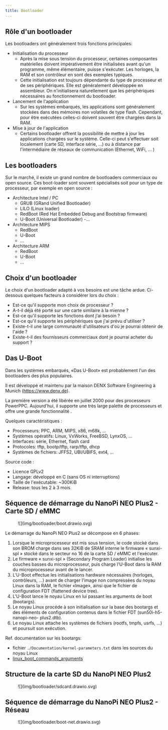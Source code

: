 ```yaml
---
title: Bootloader
---
```


## Rôle d'un bootloader

Les bootloaders ont généralement trois fonctions principales:

- Initialisation du processeur
    - Après la mise sous tension du processeur, certaines composantes
      matérielles doivent impérativement être initialisées avant qu'un
      programme, même élémentaire, puisse s'exécuter. Les horloges, la
      RAM et son contrôleur en sont des exemples typiques.
    - Cette initialisation est toujours dépendante du type de processeur
      et de ses périphériques. Elle est généralement développée en
      assembleur. On n'initialisera naturellement que les périphériques
      nécessaires au fonctionnement du bootloader.
- Lancement de l'application
    - Sur les systèmes embarqués, les applications sont généralement
      stockées dans des mémoires non volatiles de type flash. Cependant,
      pour être exécutées celles-ci doivent souvent être chargées dans
      la RAM.
- Mise à jour de l'application
    - Certains bootloader offrent la possibilité de mettre à jour les
      applications chargées sur le système. Celle-ci peut s'effectuer
      soit localement (carte SD, interface série, ...) ou à distance par
      l'intermédiaire de réseaux de communication (Ethernet, WiFi, ... )

## Les bootloaders

Sur le marché, il existe un grand nombre de bootloaders commerciaux ou
open source. Ces boot-loader sont souvent spécialisés soit pour un type
de processeur, par exemple en open source :

- Architecture Intel / PC
    - GRUB (GRand Unified Bootloader)
    - LILO (Linux loader)
    - RedBoot (Red Hat Embedded Debug and Bootstrap firmware)
    - U-Boot (Universal Bootloader)
    -...
- Architecture MIPS
    - RedBoot
    - U-Boot
    - ...
- Architecture ARM 
    - RedBoot
    - U-Boot
    - ...
 
## Choix d'un bootloader

Le choix d'un bootloader adapté à vos besoins est une tâche ardue.
Ci-dessous quelques facteurs à considérer lors du choix :

- Est-ce qu'il supporte mon choix de processeur ?
- A-t-il déjà été porté sur une carte similaire à la mienne ?
- Est-ce qu'il supporte les fonctions dont j'ai besoin ?
- Est-ce qu'il supporte les périphériques que j'ai prévu d'utiliser ?
- Existe-t-il une large communauté d'utilisateurs d'où je pourrai obtenir de l'aide ?
- Existe-t-il des fournisseurs commerciaux dont je pourrai acheter du support ?

## Das U-Boot

Dans les systèmes embarqués, «Das U-Boot» est probablement l'un des
bootloaders des plus populaires.

Il est développé et maintenu par la maison DENX Software Engineering à
Munich (https://www.denx.de).

La première version a été libérée en juillet 2000 pour des processeurs
PowerPPC. Aujourd'hui, il supporte une très large palette de processeurs
et offre une grande fonctionnalité .

Quelques caractéristiques :

- Processeurs: PPC, ARM, MIPS, x86, m68k, ...
- Systèmes opératifs: Linux, VxWorks, FreeBSD, LynxOS, ...
- Interfaces: série, Ethernet, flash card
- Protocoles: tftp, bootp/tftp, rarp/tftp, dhcp
- Systèmes de fichiers: JFFS2, UBI/UBIFS, ext4, ...

Source code :

- Licence GPLv2
- Langage: développé en C (sans OS ni interruptions) 
- Taille de l'exécutable: ~300KiB
- Release: tous les 2 à 3 mois

## Séquence de démarrage du NanoPi NEO Plus2 - Carte SD / eMMC

<figure markdown>
![](img/bootloader/boot.drawio.svg)
</figure>

Le démarrage du NanoPi NEO Plus2 se décompose en 6 phases:

1. Lorsque le microprocesseur est mis sous tension, le code stocké dans son BROM
   charge dans ses 32KiB de SRAM interne le firmware « sunxi-spl »
   stocké dans le secteur no 16 de la carte SD / eMMC et l'exécuter.
2. Le firmware « sunxi-spl » (Secondary Program Loader) initialise les
   couches basses du microprocesseur, puis charge l'U-Boot dans la RAM du microprocesseur avant de
   le lancer.
3. L'U-Boot effectue les initialisations hardware nécessaires
   (horloges, contrôleurs, ...) avant de charger l'image non compressées
   du noyau Linux dans la RAM, le fichier «Image», ainsi que le fichier
   de configuration FDT (flattened device tree).
4. L'U-Boot lance le noyau Linux en lui passant les arguments de boot
   (bootargs).
5. Le noyau Linux procéde à son initialisation sur la base des
   bootargs et des éléments de configuration contenus dans le fichier
   FDT (sun50i-h5-nanopi-neo- plus2.dtb).
6. Le noyau Linux attache les systèmes de fichiers (rootfs, tmpfs,
   usrfs, ...) et poursuit son exécution.

Ref. documentation sur les bootargs:

- fichier `./Documentation/kernel-parameters.txt` dans les sources du noyau Linux
- [linux_boot_commands_arguments](assets/sp.02.4_mas_cesl_linux_boot_commands_arguments.pdf)

## Structure de la carte SD du NanoPI NEO Plus2

<figure markdown>
![](img/bootloader/sdcard.drawio.svg)
</figure>

## Séquence de démarrage du NanoPi NEO Plus2 - Réseau

<figure markdown>
![](img/bootloader/boot-net.drawio.svg)
</figure>